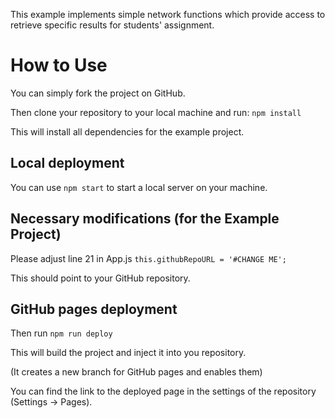 This example implements simple network functions which provide access to retrieve specific results for students' assignment.

# How to Use
You can simply fork the project on GitHub.

Then clone your repository to your local machine and run: `npm install`

This will install all dependencies for the example project. 

## Local deployment
You can use `npm start` to start a local server on your machine.

## Necessary modifications (for the Example Project)
Please adjust line 21 in App.js
`this.githubRepoURL = '#CHANGE ME';`

This should point to your GitHub repository.


## GitHub pages deployment

Then run `npm run deploy`

This will build the project and inject it into you repository. 

(It creates a new branch for GitHub pages and enables them)

You can find the link to the deployed page in the settings of the repository (Settings -> Pages). 



